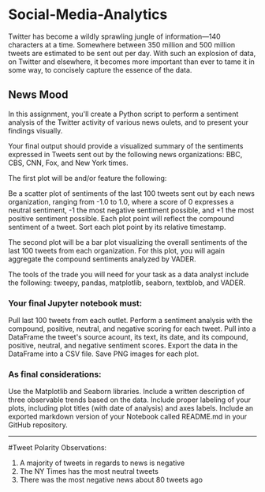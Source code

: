 # Social-Media-Analytics

Twitter has become a wildly sprawling jungle of information—140 characters at a time. Somewhere between 350 million and 500 million tweets are estimated to be sent out per day. With such an explosion of data, on Twitter and elsewhere, it becomes more important than ever to tame it in some way, to concisely capture the essence of the data.

## News Mood

In this assignment, you'll create a Python script to perform a sentiment analysis of the Twitter activity of various news oulets, and to present your findings visually.

Your final output should provide a visualized summary of the sentiments expressed in Tweets sent out by the following news organizations: BBC, CBS, CNN, Fox, and New York times.

The first plot will be and/or feature the following:


Be a scatter plot of sentiments of the last 100 tweets sent out by each news organization, ranging from -1.0 to 1.0, where a score of 0 expresses a neutral sentiment, -1 the most negative sentiment possible, and +1 the most positive sentiment possible.
Each plot point will reflect the compound sentiment of a tweet.
Sort each plot point by its relative timestamp.


The second plot will be a bar plot visualizing the overall sentiments of the last 100 tweets from each organization. For this plot, you will again aggregate the compound sentiments analyzed by VADER.

The tools of the trade you will need for your task as a data analyst include the following: tweepy, pandas, matplotlib, seaborn, textblob, and VADER.

### Your final Jupyter notebook must:


Pull last 100 tweets from each outlet.
Perform a sentiment analysis with the compound, positive, neutral, and negative scoring for each tweet. 
Pull into a DataFrame the tweet's source acount, its text, its date, and its compound, positive, neutral, and negative sentiment scores.
Export the data in the DataFrame into a CSV file.
Save PNG images for each plot.

### As final considerations:


Use the Matplotlib and Seaborn libraries.
Include a written description of three observable trends based on the data. 
Include proper labeling of your plots, including plot titles (with date of analysis) and axes labels.
Include an exported markdown version of your Notebook called  README.md in your GitHub repository.

_______________________________________________________________________________________________________________________________
#Tweet Polarity Observations:
1) A majority of tweets in regards to news is negative
2) The NY Times has the most neutral tweets
3) There was the most negative news about 80 tweets ago

